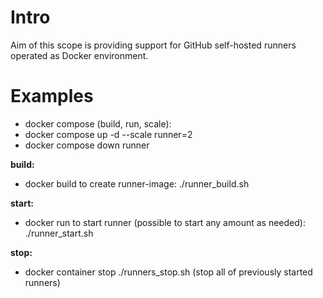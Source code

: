 # Intro

 Aim of this scope is providing support for GitHub self-hosted runners operated as Docker environment. 

# Examples
- docker compose (build, run, scale):
- docker compose up -d --scale runner=2
- docker compose down runner

 **build:**
 - docker build to create runner-image:
 ./runner_build.sh

 **start:**
 - docker run to start runner (possible to start any amount as needed):
 ./runner_start.sh

 **stop:**
 - docker container stop
 ./runners_stop.sh (stop all of previously started runners)
